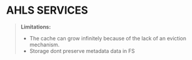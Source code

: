 # AHLS SERVICES

> **Limitations:**
>
> - The cache can grow infinitely because of the lack of an eviction mechanism.
> - Storage dont preserve metadata data in FS
